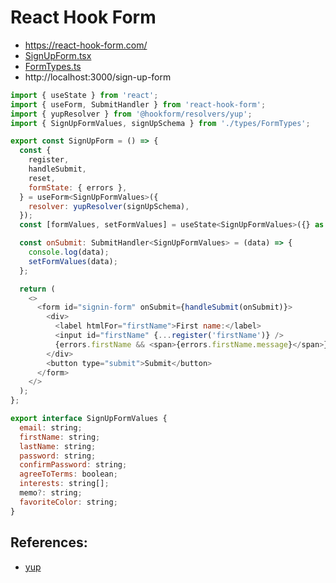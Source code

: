# React Hook Form

- https://react-hook-form.com/
- [SignUpForm.tsx](./src/react-hook-form/SignUpForm.tsx)
- [FormTypes.ts](./src/react-hook-form/types/FormTypes.ts)
- http://localhost:3000/sign-up-form

```js
import { useState } from 'react';
import { useForm, SubmitHandler } from 'react-hook-form';
import { yupResolver } from '@hookform/resolvers/yup';
import { SignUpFormValues, signUpSchema } from './types/FormTypes';

export const SignUpForm = () => {
  const {
    register,
    handleSubmit,
    reset,
    formState: { errors },
  } = useForm<SignUpFormValues>({
    resolver: yupResolver(signUpSchema),
  });
  const [formValues, setFormValues] = useState<SignUpFormValues>({} as SignUpFormValues);

  const onSubmit: SubmitHandler<SignUpFormValues> = (data) => {
    console.log(data);
    setFormValues(data);
  };

  return (
    <>
      <form id="signin-form" onSubmit={handleSubmit(onSubmit)}>
        <div>
          <label htmlFor="firstName">First name:</label>
          <input id="firstName" {...register('firstName')} />
          {errors.firstName && <span>{errors.firstName.message}</span>}
        </div>
        <button type="submit">Submit</button>
      </form>
    </>
  );
};
```

```js
export interface SignUpFormValues {
  email: string;
  firstName: string;
  lastName: string;
  password: string;
  confirmPassword: string;
  agreeToTerms: boolean;
  interests: string[];
  memo?: string;
  favoriteColor: string;
}
```

## References:

- [yup](https://github.com/jquense/yup)
